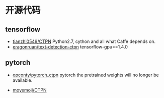 


# 开源代码
## tensorflow
* [tianzhi0549/CTPN](https://github.com/tianzhi0549/CTPN)  Python2.7, cython and all what Caffe depends on.
* [eragonruan/text-detection-ctpn](https://github.com/eragonruan/text-detection-ctpn)  tensorflow-gpu==1.4.0
  
## pytorch
* [opconty/pytorch_ctpn](https://github.com/opconty/pytorch_ctpn) pytorch
the pretrained weights will no longer be available.

* [moyemoji/CTPN](https://github.com/moyemoji/ctpn)



